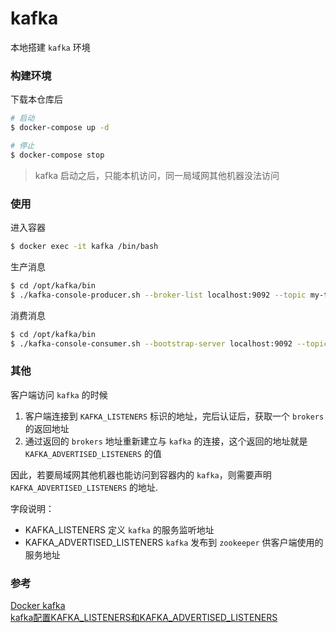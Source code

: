 kafka
=======

本地搭建 `kafka` 环境


### 构建环境

下载本仓库后
```bash
# 启动
$ docker-compose up -d

# 停止
$ docker-compose stop
```
> kafka 启动之后，只能本机访问，同一局域网其他机器没法访问


### 使用

进入容器
```bash
$ docker exec -it kafka /bin/bash
```

生产消息
```bash
$ cd /opt/kafka/bin
$ ./kafka-console-producer.sh --broker-list localhost:9092 --topic my-topic
```

消费消息
```bash
$ cd /opt/kafka/bin
$ ./kafka-console-consumer.sh --bootstrap-server localhost:9092 --topic my-topic --from-beginning
```


### 其他

客户端访问 `kafka` 的时候
1. 客户端连接到 `KAFKA_LISTENERS` 标识的地址，完后认证后，获取一个 `brokers` 的返回地址
2. 通过返回的 `brokers` 地址重新建立与 `kafka` 的连接，这个返回的地址就是 `KAFKA_ADVERTISED_LISTENERS` 的值

因此，若要局域网其他机器也能访问到容器内的 `kafka`，则需要声明 `KAFKA_ADVERTISED_LISTENERS` 的地址.

字段说明：
- KAFKA_LISTENERS 定义 `kafka` 的服务监听地址
- KAFKA_ADVERTISED_LISTENERS `kafka` 发布到 `zookeeper` 供客户端使用的服务地址


### 参考
[Docker kafka](https://www.yuque.com/tiankonghewo/note/iuh1ek)  
[kafka配置KAFKA_LISTENERS和KAFKA_ADVERTISED_LISTENERS](https://www.jianshu.com/p/26495e334613)  
